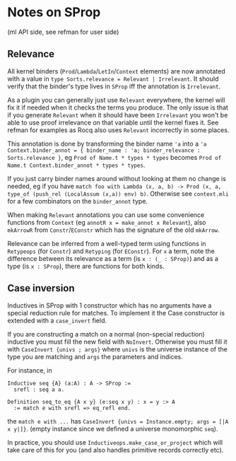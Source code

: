 # Notes on SProp

(ml API side, see refman for user side)

## Relevance

All kernel binders (`Prod`/`Lambda`/`LetIn`/`Context` elements) are
now annotated with a value in `type Sorts.relevance = Relevant |
Irrelevant`. It should verify that the binder's type lives in `SProp`
iff the annotation is `Irrelevant`.

As a plugin you can generally just use `Relevant` everywhere, the
kernel will fix it if needed when it checks the terms you produce. The
only issue is that if you generate `Relevant` when it should have been
`Irrelevant` you won't be able to use proof irrelevance on that
variable until the kernel fixes it. See refman for examples as Rocq
also uses `Relevant` incorrectly in some places.

This annotation is done by transforming the binder name `'a` into a
`'a Context.binder_annot = { binder_name : 'a; binder_relevance :
Sorts.relevance }`, eg `Prod of Name.t * types * types` becomes `Prod
of Name.t Context.binder_annot * types * types`.

If you just carry binder names around without looking at them no
change is needed, eg if you have `match foo with Lambda (x, a, b) ->
Prod (x, a, type_of (push_rel (LocalAssum (x,a)) env) b)`. Otherwise
see `context.mli` for a few combinators on the `binder_annot` type.

When making `Relevant` annotations you can use some convenience
functions from `Context` (eg `annotR x = make_annot x Relevant`), also
`mkArrowR` from `Constr`/`EConstr` which has the signature of the old
`mkArrow`.

Relevance can be inferred from a well-typed term using functions in
`Retypeops` (for `Constr`) and `Retyping` (for `EConstr`). For `x` a
term, note the difference between its relevance as a term (is `x :
(_ : SProp)`) and as a type (is `x : SProp`), there are functions for
both kinds.

## Case inversion

Inductives in SProp with 1 constructor which has no arguments have a
special reduction rule for matches. To implement it the Case
constructor is extended with a `case_invert` field.

If you are constructing a match on a normal (non-special reduction)
inductive you must fill the new field with `NoInvert`. Otherwise you
must fill it with `CaseInvert {univs ; args}` where `univs` is the
universe instance of the type you are matching and `args` the
parameters and indices.

For instance, in

~~~coq
Inductive seq {A} (a:A) : A -> SProp :=
  srefl : seq a a.

Definition seq_to_eq {A x y} (e:seq x y) : x = y :> A
  := match e with srefl => eq_refl end.
~~~

the `match e with ...` has `CaseInvert {univs = Instance.empty; args = [|A x y|]}`.
(empty instance since we defined a universe monomorphic `seq`).

In practice, you should use `Inductiveops.make_case_or_project` which
will take care of this for you (and also handles primitive records
correctly etc).
